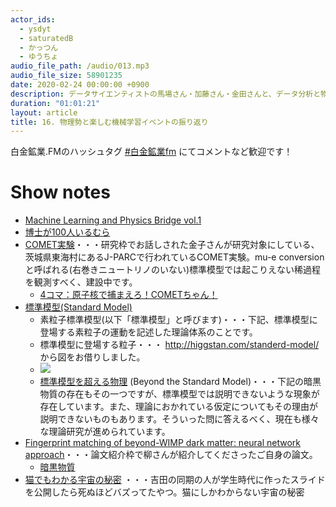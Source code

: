 ```yaml
---
actor_ids:
  - ysdyt
  - saturatedB
  - かっつん
  - ゆうちょ
audio_file_path: /audio/013.mp3
audio_file_size: 58901235
date: 2020-02-24 00:00:00 +0900
description: データサイエンティストの馬場さん・加藤さん・金田さんと、データ分析と物理を楽しむイベントMLPBridgeについてお話しました。
duration: "01:01:21"
layout: article
title: 16. 物理勢と楽しむ機械学習イベントの振り返り
---
```


白金鉱業.FMのハッシュタグ [#白金鉱業fm](https://twitter.com/search?q=%23%E7%99%BD%E9%87%91%E9%89%B1%E6%A5%ADfm&src=typed_query) にてコメントなど歓迎です！

# Show notes

- [Machine Learning and Physics Bridge vol.1](https://mlpbridge.connpass.com/event/159171/)
- [博士が100人いるむら](http://yunishio.blogspot.com/2013/11/blog-post.html)
- [COMET実験](http://comet.kek.jp/Introduction.html)・・・研究枠でお話しされた金子さんが研究対象にしている、茨城県東海村にあるJ-PARCで行われているCOMET実験。mu-e conversionと呼ばれる(右巻きニュートリノのいない)標準模型では起こりえない稀過程を観測すべく、建設中です。
  - [4コマ：原子核で捕まえろ！COMETちゃん！](https://higgstan.com/4koma-comet/)
- [標準模型(Standard Model)](https://home.cern/science/physics/standard-model)
  - 素粒子標準模型(以下「標準模型」と呼びます)・・・下記、標準模型に登場する素粒子の運動を記述した理論体系のことです。
  - 標準模型に登場する粒子・・・ http://higgstan.com/standerd-model/ から図をお借りしました。
  - ![](https://user-images.githubusercontent.com/1455585/75209434-8af77800-57c1-11ea-9c9f-4dc1def69127.jpeg)
  - [標準模型を超える物理](https://www.ipmu.jp/ja/research-activities/research-program/models-beyond-standard-model) (Beyond the Standard Model)・・・下記の暗黒物質の存在もその一つですが、標準模型では説明できないような現象が存在しています。また、理論におかれている仮定についてもその理由が説明できないものもあります。そういった問に答えるべく、現在も様々な理論研究が進められています。
- [Fingerprint matching of beyond-WIMP dark matter: neural network approach](http://arxiv.org/abs/arXiv:1906.09141)・・・論文紹介枠で柳さんが紹介してくださったご自身の論文。
  - [暗黒物質](https://home.cern/science/physics/dark-matter)
- [猫でもわかる宇宙の秘密](https://www.slideshare.net/KouichiNomura1/ss-87980565) ・・・吉田の同期の人が学生時代に作ったスライドを公開したら死ぬほどバズってたやつ。猫にしかわからない宇宙の秘密
